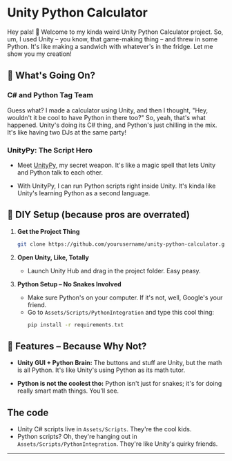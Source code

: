 # Unity Python Calculator

Hey pals! 👋 Welcome to my kinda weird Unity Python Calculator project. So, um, I used Unity – you know, that game-making thing – and threw in some Python. It's like making a sandwich with whatever's in the fridge. Let me show you my creation!

## 🤷 What's Going On?

### C# and Python Tag Team

Guess what? I made a calculator using Unity, and then I thought, "Hey, wouldn't it be cool to have Python in there too?" So, yeah, that's what happened. Unity's doing its C# thing, and Python's just chilling in the mix. It's like having two DJs at the same party!

### UnityPy: The Script Hero

- Meet [UnityPy](https://github.com/K0lb3/UnityPy), my secret weapon. It's like a magic spell that lets Unity and Python talk to each other.

- With UnityPy, I can run Python scripts right inside Unity. It's kinda like Unity's learning Python as a second language.

## 🧰 DIY Setup (because pros are overrated)

1. **Get the Project Thing**
    ```bash
    git clone https://github.com/yourusername/unity-python-calculator.git
    ```

2. **Open Unity, Like, Totally**
    - Launch Unity Hub and drag in the project folder. Easy peasy.

3. **Python Setup – No Snakes Involved**
    - Make sure Python's on your computer. If it's not, well, Google's your friend.
    - Go to `Assets/Scripts/PythonIntegration` and type this cool thing:
        ```bash
        pip install -r requirements.txt
        ```

## 🚀 Features – Because Why Not?

- **Unity GUI + Python Brain:** The buttons and stuff are Unity, but the math is all Python. It's like Unity's using Python as its math tutor.

- **Python is not the coolest tho:** Python isn't just for snakes; it's for doing really smart math things. You'll see.

##  The code

- Unity C# scripts live in `Assets/Scripts`. They're the cool kids.
- Python scripts? Oh, they're hanging out in `Assets/Scripts/PythonIntegration`. They're like Unity's quirky friends.

---


